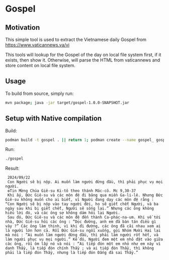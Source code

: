# Gospel

## Motivation
This simple tool is used to extract the Vietnamese daily Gospel from https://www.vaticannews.va/vi

This tools will lookup for the Gospel of the day on local file system first, if it exists, then show it.
Otherwise, will parse the HTML from vaticannews and store content on local file system.

## Usage
To build from source, simply run:
```bash
mvn package; java -jar target/gospel-1.0.0-SNAPSHOT.jar
```

## Setup with Native compilation
Build:
```bash
podman build -t gospel . || return 1; podman create --name gospel_ gospel:latest; podman cp gospel_:/app/gospel/gospel .; podman rm -f gospel_
```

Run:
```bash
./gospel
```

Result:
```
 2024/09/22
 Con Người sẽ bị nộp. Ai muốn làm người đứng đầu, thì phải phục vụ mọi người.
 ✠Tin Mừng Chúa Giê-su Ki-tô theo thánh Mác-cô. Mc 9,30-37
 Khi ấy, Đức Giê-su và các môn đệ đi băng qua miền Ga-li-lê. Nhưng Đức Giê-su không muốn cho ai biết, vì Người đang dạy các môn đệ rằng : “Con Người sẽ bị nộp vào tay người đời, họ sẽ giết chết Người, và ba ngày sau khi bị giết chết, Người sẽ sống lại.” Nhưng các ông không hiểu lời đó, và các ông sợ không dám hỏi lại Người.
 Sau đó, Đức Giê-su và các môn đệ đến thành Ca-phác-na-um. Khi về tới nhà, Đức Giê-su hỏi các ông : “Dọc đường, anh em đã bàn tán điều gì vậy ?” Các ông làm thinh, vì khi đi đường, các ông đã cãi nhau xem ai là người lớn hơn cả. Rồi Đức Giê-su ngồi xuống, gọi Nhóm Mười Hai lại mà nói : “Ai muốn làm người đứng đầu, thì phải làm người rốt hết, và làm người phục vụ mọi người.” Kế đó, Người đem một em nhỏ đặt vào giữa các ông, rồi ôm lấy nó và nói : “Ai tiếp đón một em nhỏ như em này vì danh Thầy, là tiếp đón chính Thầy ; và ai tiếp đón Thầy, thì không phải là tiếp đón Thầy, nhưng là tiếp đón Đấng đã sai Thầy.”
```
